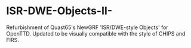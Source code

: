 # ISR-DWE-Objects-II-
Refurbishment of Quast65's NewGRF 'ISR/DWE-style Objects' for OpenTTD. Updated to be visually compatible with the style of CHIPS and FIRS.
